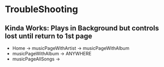 # TroubleShooting

## Kinda Works: Plays in Background but controls lost until return to 1st page
  * Home -> musicPageWithArtist -> musicPageWithAlbum
  * musicPageWithAlbum -> ANYWHERE
  * musicPageAllSongs -> 
  
